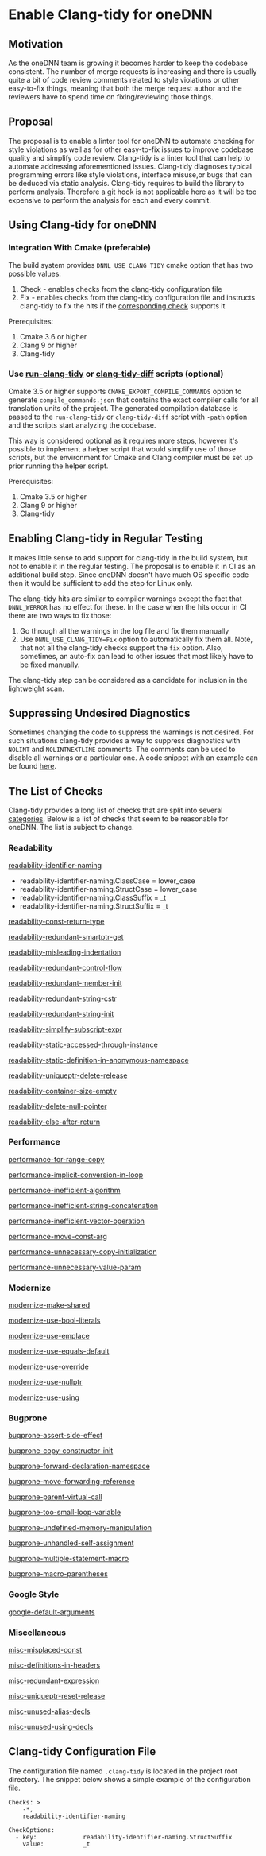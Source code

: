 # Enable Clang-tidy for oneDNN
## Motivation
As the oneDNN team is growing it becomes harder to keep the codebase consistent.
The number of merge requests is increasing and there is usually quite a bit of code
review comments related to style violations or other easy-to-fix things, meaning that both
the merge request author and the reviewers have to spend time on fixing/reviewing those things.

## Proposal
The proposal is to enable a linter tool for oneDNN to automate checking for style violations
as well as for other easy-to-fix issues to improve codebase quality and simplify code review.
Clang-tidy is a linter tool that can help to automate addressing aforementioned issues.
Clang-tidy diagnoses typical programming errors like style violations, interface misuse,or bugs
that can be deduced via static analysis. Clang-tidy requires to build the library to perform
analysis. Therefore a git hook is not applicable here as it will be too expensive to
perform the analysis for each and every commit.

## Using Clang-tidy for oneDNN

### Integration With Cmake (preferable)
The build system provides `DNNL_USE_CLANG_TIDY` cmake option that has two possible values:

1. Check - enables checks from the clang-tidy configuration file
2. Fix - enables checks from the clang-tidy configuration file and instructs clang-tidy to fix
the hits if the [corresponding check](https://clang.llvm.org/extra/clang-tidy/checks/list.html) supports it

Prerequisites:

1. Cmake 3.6 or higher
2. Clang 9 or higher
3. Clang-tidy

### Use [run-clang-tidy](https://github.com/llvm-mirror/clang-tools-extra/blob/master/clang-tidy/tool/run-clang-tidy.py) or [clang-tidy-diff](https://github.com/llvm-mirror/clang-tools-extra/blob/master/clang-tidy/tool/clang-tidy-diff.py) scripts (optional)

Cmake 3.5 or higher supports `CMAKE_EXPORT_COMPILE_COMMANDS` option to generate `compile_commands.json`
that contains the exact compiler calls for all translation units of the project. The generated
compilation database is passed to the `run-clang-tidy` or `clang-tidy-diff` script with `-path`
option and the scripts start analyzing the codebase.

This way is considered optional as it requires more steps, however it's possible to implement a helper
script that would simplify use of those scripts, but the environment for Cmake and Clang compiler
must be set up prior running the helper script.

Prerequisites:

1. Cmake 3.5 or higher
2. Clang 9 or higher
3. Clang-tidy

## Enabling Clang-tidy in Regular Testing
It makes little sense to add support for clang-tidy in the build system, but not to enable it in
the regular testing.
The proposal is to enable it in CI as an additional build step. Since oneDNN doesn't have much OS
specific code then it would be sufficient to add the step for Linux only.

The clang-tidy hits are similar to compiler warnings except the fact that `DNNL_WERROR` has no effect
for these. In the case when the hits occur in CI there are two ways to fix those:
1. Go through all the warnings in the log file and fix them manually
2. Use `DNNL_USE_CLANG_TIDY=Fix` option to automatically fix them all. Note, that not all the
clang-tidy checks support the `fix` option. Also, sometimes, an auto-fix can lead to other issues that
most likely have to be fixed manually.

The clang-tidy step can be considered as a candidate for inclusion in the lightweight scan.

## Suppressing Undesired Diagnostics
Sometimes changing the code to suppress the warnings is not desired. For such situations clang-tidy
provides a way to suppress diagnostics with `NOLINT` and `NOLINTNEXTLINE` comments. The comments can be
used to disable all warnings or a particular one. A code snippet with an example can be found
[here](https://releases.llvm.org/9.0.0/tools/clang/tools/extra/docs/clang-tidy/index.html#suppressing-undesired-diagnostics).

## The List of Checks

Clang-tidy provides a long list of checks that are split into several [categories](http://clang.llvm.org/extra/clang-tidy/index.html#using-clang-tidy).
Below is a list of checks that seem to be reasonable for oneDNN. The list is subject to change.

### Readability
[readability-identifier-naming](https://clang.llvm.org/extra/clang-tidy/checks/readability-identifier-naming.html#readability-identifier-naming)

* readability-identifier-naming.ClassCase = lower_case
* readability-identifier-naming.StructCase = lower_case
* readability-identifier-naming.ClassSuffix = _t
* readability-identifier-naming.StructSuffix = _t

[readability-const-return-type](https://clang.llvm.org/extra/clang-tidy/checks/readability-const-return-type.html#readability-const-return-type)

[readability-redundant-smartptr-get](https://clang.llvm.org/extra/clang-tidy/checks/readability-redundant-smartptr-get.html#readability-redundant-smartptr-get)

[readability-misleading-indentation](https://clang.llvm.org/extra/clang-tidy/checks/readability-misleading-indentation.html#readability-misleading-indentation)

[readability-redundant-control-flow](https://clang.llvm.org/extra/clang-tidy/checks/readability-redundant-control-flow.html#readability-redundant-control-flow)

[readability-redundant-member-init](https://clang.llvm.org/extra/clang-tidy/checks/readability-redundant-member-init.html#readability-redundant-member-init)

[readability-redundant-string-cstr](https://clang.llvm.org/extra/clang-tidy/checks/readability-redundant-string-cstr.html#readability-redundant-string-cstr)

[readability-redundant-string-init](https://clang.llvm.org/extra/clang-tidy/checks/readability-redundant-string-init.html#readability-redundant-string-init)

[readability-simplify-subscript-expr](https://clang.llvm.org/extra/clang-tidy/checks/readability-simplify-subscript-expr.html#readability-simplify-subscript-expr)

[readability-static-accessed-through-instance](https://clang.llvm.org/extra/clang-tidy/checks/readability-static-accessed-through-instance.html#readability-static-accessed-through-instance)

[readability-static-definition-in-anonymous-namespace](https://clang.llvm.org/extra/clang-tidy/checks/readability-static-definition-in-anonymous-namespace.html#readability-static-definition-in-anonymous-namespace)

[readability-uniqueptr-delete-release](https://clang.llvm.org/extra/clang-tidy/checks/readability-uniqueptr-delete-release.html#readability-uniqueptr-delete-release)

[readability-container-size-empty](https://clang.llvm.org/extra/clang-tidy/checks/readability-container-size-empty.html#readability-container-size-empty)

[readability-delete-null-pointer](https://clang.llvm.org/extra/clang-tidy/checks/readability-delete-null-pointer.html#readability-delete-null-pointer)

[readability-else-after-return](https://clang.llvm.org/extra/clang-tidy/checks/readability-else-after-return.html#readability-else-after-return)


### Performance
[performance-for-range-copy](https://clang.llvm.org/extra/clang-tidy/checks/performance-for-range-copy.html#performance-for-range-copy)

[performance-implicit-conversion-in-loop](https://clang.llvm.org/extra/clang-tidy/checks/performance-implicit-conversion-in-loop.html#performance-implicit-conversion-in-loop)

[performance-inefficient-algorithm](https://clang.llvm.org/extra/clang-tidy/checks/performance-inefficient-algorithm.html#performance-inefficient-algorithm)

[performance-inefficient-string-concatenation](https://clang.llvm.org/extra/clang-tidy/checks/performance-inefficient-string-concatenation.html#performance-inefficient-string-concatenation)

[performance-inefficient-vector-operation](https://clang.llvm.org/extra/clang-tidy/checks/performance-inefficient-vector-operation.html#performance-inefficient-vector-operation)

[performance-move-const-arg](https://clang.llvm.org/extra/clang-tidy/checks/performance-move-const-arg.html#performance-move-const-arg)

[performance-unnecessary-copy-initialization](https://clang.llvm.org/extra/clang-tidy/checks/performance-unnecessary-copy-initialization.html#performance-unnecessary-copy-initialization)

[performance-unnecessary-value-param](https://clang.llvm.org/extra/clang-tidy/checks/performance-unnecessary-value-param.html#performance-unnecessary-value-param)

### Modernize
[modernize-make-shared](https://clang.llvm.org/extra/clang-tidy/checks/modernize-make-shared.html#modernize-make-shared)

[modernize-use-bool-literals](https://clang.llvm.org/extra/clang-tidy/checks/modernize-use-bool-literals.html#modernize-use-bool-literals)

[modernize-use-emplace](https://clang.llvm.org/extra/clang-tidy/checks/modernize-use-emplace.html#modernize-use-emplace)

[modernize-use-equals-default](https://clang.llvm.org/extra/clang-tidy/checks/modernize-use-equals-default.html#modernize-use-equals-default)

[modernize-use-override](https://clang.llvm.org/extra/clang-tidy/checks/modernize-use-override.html#modernize-use-override)

[modernize-use-nullptr](https://clang.llvm.org/extra/clang-tidy/checks/modernize-use-nullptr.html#modernize-use-nullptr)

[modernize-use-using](https://clang.llvm.org/extra/clang-tidy/checks/modernize-use-using.html#modernize-use-using)

### Bugprone
[bugprone-assert-side-effect](https://clang.llvm.org/extra/clang-tidy/checks/bugprone-assert-side-effect.html#bugprone-assert-side-effect)

[bugprone-copy-constructor-init](https://clang.llvm.org/extra/clang-tidy/checks/bugprone-copy-constructor-init.html#bugprone-copy-constructor-init)

[bugprone-forward-declaration-namespace](https://clang.llvm.org/extra/clang-tidy/checks/bugprone-forward-declaration-namespace.html#bugprone-forward-declaration-namespace)

[bugprone-move-forwarding-reference](https://clang.llvm.org/extra/clang-tidy/checks/bugprone-move-forwarding-reference.html#bugprone-move-forwarding-reference)

[bugprone-parent-virtual-call](https://clang.llvm.org/extra/clang-tidy/checks/bugprone-parent-virtual-call.html#bugprone-parent-virtual-call)

[bugprone-too-small-loop-variable](https://clang.llvm.org/extra/clang-tidy/checks/bugprone-too-small-loop-variable.html#bugprone-too-small-loop-variable)

[bugprone-undefined-memory-manipulation](https://clang.llvm.org/extra/clang-tidy/checks/bugprone-undefined-memory-manipulation.html#bugprone-undefined-memory-manipulation)

[bugprone-unhandled-self-assignment](https://clang.llvm.org/extra/clang-tidy/checks/bugprone-unhandled-self-assignment.html#bugprone-unhandled-self-assignment)

[bugprone-multiple-statement-macro](https://clang.llvm.org/extra/clang-tidy/checks/bugprone-multiple-statement-macro.html#bugprone-multiple-statement-macro)

[bugprone-macro-parentheses](https://clang.llvm.org/extra/clang-tidy/checks/bugprone-macro-parentheses.html#bugprone-macro-parentheses)

### Google Style
[google-default-arguments](https://clang.llvm.org/extra/clang-tidy/checks/google-default-arguments.html#google-default-arguments)

### Miscellaneous
[misc-misplaced-const](https://clang.llvm.org/extra/clang-tidy/checks/misc-misplaced-const.html#misc-misplaced-const)

[misc-definitions-in-headers](https://clang.llvm.org/extra/clang-tidy/checks/misc-definitions-in-headers.html#misc-definitions-in-headers)

[misc-redundant-expression](https://clang.llvm.org/extra/clang-tidy/checks/misc-redundant-expression.html#misc-redundant-expression)

[misc-uniqueptr-reset-release](https://clang.llvm.org/extra/clang-tidy/checks/misc-uniqueptr-reset-release.html#misc-uniqueptr-reset-release)

[misc-unused-alias-decls](https://clang.llvm.org/extra/clang-tidy/checks/misc-unused-alias-decls.html#misc-unused-alias-decls)

[misc-unused-using-decls](https://clang.llvm.org/extra/clang-tidy/checks/misc-unused-using-decls.html#misc-unused-using-decls)


## Clang-tidy Configuration File
The configuration file named `.clang-tidy` is located in the project root directory.
The snippet below shows a simple example of the configuration file.
```
Checks: >
    -*,
    readability-identifier-naming

CheckOptions:
  - key:             readability-identifier-naming.StructSuffix
    value:           _t
```

